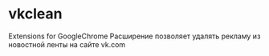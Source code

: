 vkclean
=======

Extensions for GoogleChrome
Расширение позволяет удалять рекламу из новостной ленты на сайте vk.com
